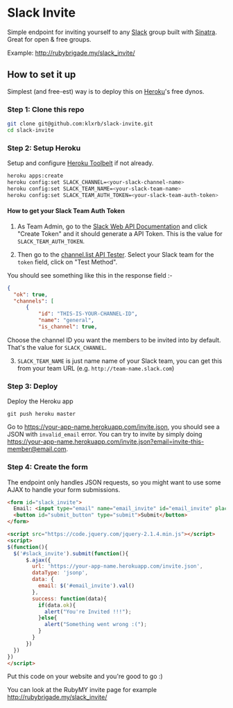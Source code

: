 # Slack Invite
Simple endpoint for inviting yourself to any [Slack](https://slack.com/) group built with [Sinatra](http://www.sinatrarb.com/). Great for open & free groups.

Example: http://rubybrigade.my/slack_invite/

## How to set it up
Simplest (and free-est) way is to deploy this on [Heroku](https://www.heroku.com/)'s free dynos.

### Step 1: Clone this repo
```bash
git clone git@github.com:klxrb/slack-invite.git
cd slack-invite
```

### Step 2: Setup Heroku
Setup and configure [Heroku Toolbelt](https://toolbelt.heroku.com/) if not already.

```bash
heroku apps:create
heroku config:set SLACK_CHANNEL=<your-slack-channel-name>
heroku config:set SLACK_TEAM_NAME=<your-slack-team-name>
heroku config:set SLACK_TEAM_AUTH_TOKEN=<your-slack-team-auth-token>
```

#### How to get your Slack Team Auth Token

1. As Team Admin, go to the [Slack Web API Documentation](https://api.slack.com/web) and click "Create Token" and it should generate a API Token. This is the value for ```SLACK_TEAM_AUTH_TOKEN```.

2. Then go to the [channel.list API Tester](https://api.slack.com/methods/channels.list/test). Select your Slack team for the ```token``` field, click on "Test Method". 

  You should see something like this in the response field :-

  ```json
{
    "ok": true,
    "channels": [
        {
            "id": "THIS-IS-YOUR-CHANNEL-ID",
            "name": "general",
            "is_channel": true,
  ```

  Choose the channel ID you want the members to be invited into by default. That's the value for ```SLACK_CHANNEL```.

3. ```SLACK_TEAM_NAME``` is just name name of your Slack team, you can get this from your team URL (e.g. ```http://team-name.slack.com```)

### Step 3: Deploy
Deploy the Heroku app

```
git push heroku master
```

Go to https://your-app-name.herokuapp.com/invite.json, you should see a JSON with ```invalid_email``` error. You can try to invite by simply doing https://your-app-name.herokuapp.com/invite.json?email=invite-this-member@email.com.



### Step 4: Create the form
The endpoint only handles JSON requests, so you might want to use some AJAX to handle your form submissions.

```html
<form id="slack_invite">
  Email: <input type="email" name="email_invite" id="email_invite" placeholder="please@invite.me">
  <button id="submit_button" type="submit">Submit</button>
</form>

<script src="https://code.jquery.com/jquery-2.1.4.min.js"></script>
<script>
$(function(){
  $('#slack_invite').submit(function(){
      $.ajax({
        url: 'https://your-app-name.herokuapp.com/invite.json',
        dataType: 'jsonp',
        data: {
          email: $('#email_invite').val()
        },
        success: function(data){
          if(data.ok){
            alert("You're Invited !!!");
          }else{
            alert("Something went wrong :(");
          }
        }
      })
  })
})
</script>
```

Put this code on your website and you're good to go :)

You can look at the RubyMY invite page for example http://rubybrigade.my/slack_invite/
